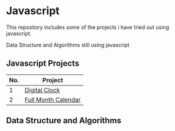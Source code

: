 # Javascript
This repository includes some of the projects i have tried out using javascript.

Data Structure and Algorithms still using javascript

## Javascript Projects

 No. | Project 
 --- | ---
 1 | [Digital Clock](https://github.com/CharlesKasasira/javascript/tree/projects/projects/clock) 
 2 | [Full Month Calendar](https://github.com/CharlesKasasira/javascript/tree/projects/projects/calender)

## Data Structure and Algorithms

